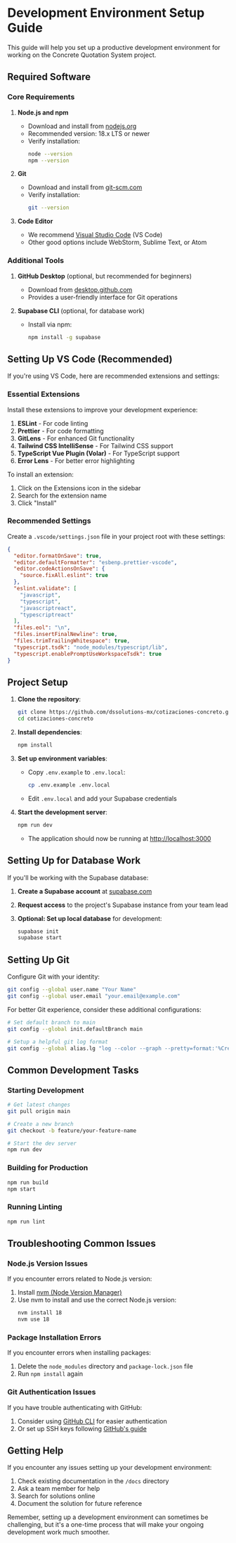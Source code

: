 # Development Environment Setup Guide

This guide will help you set up a productive development environment for working on the Concrete Quotation System project.

## Required Software

### Core Requirements

1. **Node.js and npm**
   - Download and install from [nodejs.org](https://nodejs.org/)
   - Recommended version: 18.x LTS or newer
   - Verify installation:
     ```bash
     node --version
     npm --version
     ```

2. **Git**
   - Download and install from [git-scm.com](https://git-scm.com/)
   - Verify installation:
     ```bash
     git --version
     ```

3. **Code Editor**
   - We recommend [Visual Studio Code](https://code.visualstudio.com/) (VS Code)
   - Other good options include WebStorm, Sublime Text, or Atom

### Additional Tools

1. **GitHub Desktop** (optional, but recommended for beginners)
   - Download from [desktop.github.com](https://desktop.github.com/)
   - Provides a user-friendly interface for Git operations

2. **Supabase CLI** (optional, for database work)
   - Install via npm:
     ```bash
     npm install -g supabase
     ```

## Setting Up VS Code (Recommended)

If you're using VS Code, here are recommended extensions and settings:

### Essential Extensions

Install these extensions to improve your development experience:

1. **ESLint** - For code linting
2. **Prettier** - For code formatting
3. **GitLens** - For enhanced Git functionality
4. **Tailwind CSS IntelliSense** - For Tailwind CSS support
5. **TypeScript Vue Plugin (Volar)** - For TypeScript support
6. **Error Lens** - For better error highlighting

To install an extension:
1. Click on the Extensions icon in the sidebar
2. Search for the extension name
3. Click "Install"

### Recommended Settings

Create a `.vscode/settings.json` file in your project root with these settings:

```json
{
  "editor.formatOnSave": true,
  "editor.defaultFormatter": "esbenp.prettier-vscode",
  "editor.codeActionsOnSave": {
    "source.fixAll.eslint": true
  },
  "eslint.validate": [
    "javascript",
    "typescript",
    "javascriptreact",
    "typescriptreact"
  ],
  "files.eol": "\n",
  "files.insertFinalNewline": true,
  "files.trimTrailingWhitespace": true,
  "typescript.tsdk": "node_modules/typescript/lib",
  "typescript.enablePromptUseWorkspaceTsdk": true
}
```

## Project Setup

1. **Clone the repository**:
   ```bash
   git clone https://github.com/dssolutions-mx/cotizaciones-concreto.git
   cd cotizaciones-concreto
   ```

2. **Install dependencies**:
   ```bash
   npm install
   ```

3. **Set up environment variables**:
   - Copy `.env.example` to `.env.local`:
     ```bash
     cp .env.example .env.local
     ```
   - Edit `.env.local` and add your Supabase credentials

4. **Start the development server**:
   ```bash
   npm run dev
   ```
   - The application should now be running at [http://localhost:3000](http://localhost:3000)

## Setting Up for Database Work

If you'll be working with the Supabase database:

1. **Create a Supabase account** at [supabase.com](https://supabase.com/)

2. **Request access** to the project's Supabase instance from your team lead

3. **Optional: Set up local database** for development:
   ```bash
   supabase init
   supabase start
   ```

## Setting Up Git

Configure Git with your identity:

```bash
git config --global user.name "Your Name"
git config --global user.email "your.email@example.com"
```

For better Git experience, consider these additional configurations:

```bash
# Set default branch to main
git config --global init.defaultBranch main

# Setup a helpful git log format
git config --global alias.lg "log --color --graph --pretty=format:'%Cred%h%Creset -%C(yellow)%d%Creset %s %Cgreen(%cr) %C(bold blue)<%an>%Creset' --abbrev-commit"
```

## Common Development Tasks

### Starting Development

```bash
# Get latest changes
git pull origin main

# Create a new branch
git checkout -b feature/your-feature-name

# Start the dev server
npm run dev
```

### Building for Production

```bash
npm run build
npm start
```

### Running Linting

```bash
npm run lint
```

## Troubleshooting Common Issues

### Node.js Version Issues

If you encounter errors related to Node.js version:
1. Install [nvm (Node Version Manager)](https://github.com/nvm-sh/nvm)
2. Use nvm to install and use the correct Node.js version:
   ```bash
   nvm install 18
   nvm use 18
   ```

### Package Installation Errors

If you encounter errors when installing packages:
1. Delete the `node_modules` directory and `package-lock.json` file
2. Run `npm install` again

### Git Authentication Issues

If you have trouble authenticating with GitHub:
1. Consider using [GitHub CLI](https://cli.github.com/) for easier authentication
2. Or set up SSH keys following [GitHub's guide](https://docs.github.com/en/authentication/connecting-to-github-with-ssh)

## Getting Help

If you encounter any issues setting up your development environment:

1. Check existing documentation in the `/docs` directory
2. Ask a team member for help
3. Search for solutions online
4. Document the solution for future reference

Remember, setting up a development environment can sometimes be challenging, but it's a one-time process that will make your ongoing development work much smoother. 